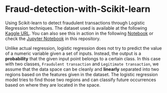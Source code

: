 # Fraud-detection-with-Scikit-learn
Using Scikit-learn to detect fraudulent transactions through Logistic Regression techniques. The dataset used is available at the following [Kaggle URL](https://www.kaggle.com/mlg-ulb/creditcardfraud/). You can also see this in action in the following [Notebook](https://colab.research.google.com/drive/1nBH-6mJ3SjSKFJagth0f6oyJLhHeZ_6-) or check the [Jupyter Notebook](https://github.com/cristianlopezcano/Fraud-detection-with-Scikit-learn/blob/master/Fraud_detection.ipynb) in this repository.

Unlike actual regression, logistic regression does not try to predict the value of a numeric variable given a set of inputs. Instead, the output is a **probability** that the given input point belongs to a certain class. In this case with two classes, `Fraudulent transaction` and `Legitimate transaction`, we assume that the data space can be cleanly and **linearly** separated into two regions based on the features given in the dataset. The logistic regression model tries to find those two regions and can classify future occurrences based on where they are located in the space.

